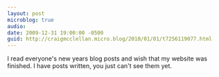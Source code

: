 ```yaml
---
layout: post
microblog: true
audio: 
date: 2009-12-31 19:00:00 -0500
guid: http://craigmcclellan.micro.blog/2010/01/01/t7256119077.html
---
```

I read everyone's new years blog posts and wish that my website was finished.  I have posts written, you just can't see them yet.
